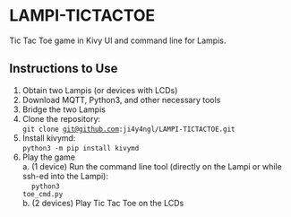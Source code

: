 # LAMPI-TICTACTOE

Tic Tac Toe game in Kivy UI and command line for Lampis.

## Instructions to Use
1. Obtain two Lampis (or devices with LCDs)
2. Download MQTT, Python3, and other necessary tools
3. Bridge the two Lampis
4. Clone the repository: <br>
  <code>git clone git@github.com:ji4y4ngl/LAMPI-TICTACTOE.git</code>
5. Install kivymd: <br>
  <code>python3 -m pip install kivymd</code>
5. Play the game <br>
   a. (1 device) Run the command line tool (directly on the Lampi or while ssh-ed into the Lampi): <br>
   &nbsp;&nbsp;&nbsp;&nbsp;<code>python3 toe_cmd.py</code> <br>
   b. (2 devices) Play Tic Tac Toe on the LCDs

